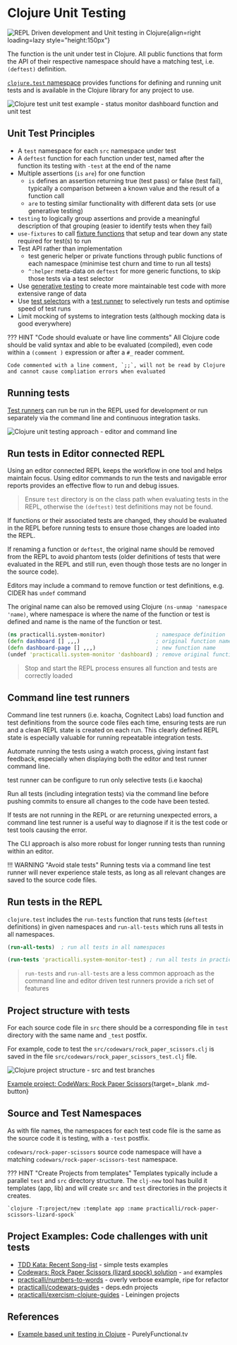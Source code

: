 # Clojure Unit Testing

![REPL Driven development and Unit testing in Clojure](https://raw.githubusercontent.com/practicalli/graphic-design/live/clojure/repl-tdd-flow.png){align=right loading=lazy style="height:150px"}

The function is the unit under test in Clojure.  All public functions that form the API of their respective namespace should have a matching test, i.e. `(deftest)` definition.

[`clojure.test` namespace](https://clojure.github.io/clojure/clojure.test-api.html) provides functions for defining and running unit tests and is available in the Clojure library for any project to use.

![Clojure test unit test example - status monitor dashboard function and unit test](https://raw.githubusercontent.com/practicalli/graphic-design/live/clojure/clojure-test-example-service-monitor-dashboard.png "Example Clojure test - web service handler namespace - dashboard function")


## Unit Test Principles

* A `test` namespace for each `src` namespace under test
* A `deftest` function for each function under test, named after the function its testing with `-test` at the end of the name
* Multiple assertions (`is` `are`) for one function
    * `is` defines an assertion returning true (test pass) or false (test fail), typically a comparison between a known value and the result of a function call
    * `are` to testing similar functionality with different data sets (or use generative testing)
* `testing` to logically group assertions and provide a meaningful description of that grouping (easier to identify tests when they fail)
* `use-fixtures` to call [fixture functions](fixtures.md "Define and run functions that set up and tear down state required for a test or collection of tests") that setup and tear down any state required for test(s) to run
* Test API rather than implementation
    * test generic helper or private functions through public functions of each namespace (minimise test churn and time to run all tests)
    * `^:helper` meta-data on `deftest` for more generic functions, to skip those tests via a test selector
* Use [generative testing](/clojure-spec/) to create more maintainable test code with more extensive range of data
* Use [test selectors](test-selectors.md) with a [test runner](/testing/test-runners/) to selectively run tests and optimise speed of test runs
* Limit mocking of systems to integration tests (although mocking data is good everywhere)


??? HINT "Code should evaluate or have line comments"
    All Clojure code should be valid syntax and able to be evaluated (compiled), even code within a `(comment )` expression or after a `#_` reader comment.

    Code commented with a line comment, `;;`, will not be read by Clojure and cannot cause compliation errors when evaluated


## Running tests

[Test runners](/testing/test-runners/) can run be run in the REPL used for development or run separately via the command line and continuous integration tasks.

![Clojure unit testing approach - editor and command line](https://raw.githubusercontent.com/practicalli/graphic-design/live/clojure/clojure-testing-approach.png)


## Run tests in Editor connected REPL

Using an editor connected REPL keeps the workflow in one tool and helps maintain focus. Using editor commands to run the tests and navigable error reports provides an effective flow to run and debug issues.

> Ensure `test` directory is on the class path when evaluating tests in the REPL, otherwise the `(deftest)` test definitions may not be found.

If functions or their associated tests are changed, they should be evaluated in the REPL before running tests to ensure those changes are loaded into the REPL.

If renaming a function or `deftest`, the original name should be removed from the REPL to avoid phantom tests (older definitions of tests that were evaluated in the REPL and still run, even though those tests are no longer in the source code).

Editors may include a command to remove function or test definitions, e.g. CIDER has `undef` command

The original name can also be removed using Clojure `(ns-unmap 'namespace 'name)`, where namespace is where the name of the function or test is defined and name is the name of the function or test.

```clojure
(ns practicalli.system-monitor)                ; namespace definition
(defn dashboard [] ,,,)                        ; original function name
(defn dashboard-page [] ,,,)                   ; new function name
(undef 'practicalli.system-monitor 'dashboard) ; remove original function name
```

> Stop and start the REPL process ensures all function and tests are correctly loaded


## Command line test runners

Command line test runners (i.e. koacha, Cognitect Labs) load function and test definitions from the source code files each time, ensuring tests are run and a clean REPL state is created on each run. This clearly defined REPL state is especially valuable for running repeatable integration tests.

Automate running the tests using a watch process,  giving instant fast feedback, especially when displaying both the editor and test runner command line.

test runner can be configure to run only selective tests (i.e kaocha)

Run all tests (including integration tests) via the command line before pushing commits to ensure all changes to the code have been tested.

If tests are not running in the REPL or are returning unexpected errors, a command line test runner is a useful way to diagnose if it is the test code or test tools causing the error.

The CLI approach is also more robust for longer running tests than running within an editor.

!!! WARNING "Avoid stale tests"
    Running tests via a command line test runner will never experience stale tests, as long as all relevant changes are saved to the source code files.


## Run tests in the REPL

`clojure.test` includes the `run-tests` function that runs tests (`deftest` definitions) in given namespaces and `run-all-tests` which runs all tests in all namespaces.

```clojure
(run-all-tests)  ; run all tests in all namespaces

(run-tests 'practicalli.system-monitor-test) ; run all tests in practicalli.system-monitor-test
```

> `run-tests` and `run-all-tests` are a less common approach as the command line and editor driven test runners provide a rich set of features


## Project structure with tests

For each source code file in `src` there should be a corresponding file in `test` directory with the same name and `_test` postfix.

For example, code to test the `src/codewars/rock_paper_scissors.clj` is saved in the file `src/codewars/rock_paper_scissors_test.clj` file.

![Clojure project structure - src and test branches](https://raw.githubusercontent.com/practicalli/graphic-design/live/clojure/clojure-project-structure-src-test-tree.png)

[Example project: CodeWars: Rock Paper Scissors](https://github.com/practicalli/codewars-guides/tree/develop/rock-paper-scissors){target=_blank .md-button}


## Source and Test Namespaces

As with file names, the namespaces for each test code file is the same as the source code it is testing, with a `-test` postfix.

`codewars/rock-paper-scissors` source code namespace will have a matching `codewars/rock-paper-scissors-test` namespace.

??? HINT "Create Projects from templates"
    Templates typically include a parallel `test` and `src` directory structure.  The `clj-new` tool has build it templates (app, lib) and will create `src` and `test` directories in the projects it creates.

    `clojure -T:project/new :template app :name practicalli/rock-paper-scissors-lizard-spock`


## Project Examples: Code challenges with unit tests

* [TDD Kata: Recent Song-list](/simple-projects/tdd-kata/recent-song-list.md) - simple tests examples
* [Codewars: Rock Paper Scissors (lizard spock) solution](https://github.com/practicalli/codewars-guides/tree/develop/rock-paper-scissors) - `and` examples
* [practicalli/numbers-to-words](https://github.com/practicalli/numbers-to-words) - overly verbose example, ripe for refactor
* [practicalli/codewars-guides](https://github.com/practicalli/codewars-guides) - deps.edn projects
* [practicalli/exercism-clojure-guides](https://github.com/practicalli/exercism-clojure-guides) - Leiningen projects


## References

* [Example based unit testing in Clojure](https://purelyfunctional.tv/mini-guide/example-based-unit-testing-in-clojure/) - PurelyFunctional.tv
